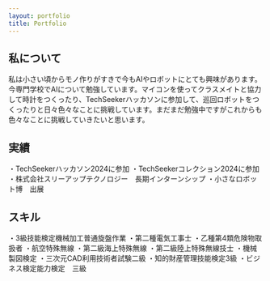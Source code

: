 ```yaml
---
layout: portfolio
title: Portfolio
---
```

## 私について
私は小さい頃からモノ作りがすきで今もAIやロボットにとても興味があります。今専門学校でAIについて勉強しています。マイコンを使ってクラスメイトと協力して時計をつくったり、TechSeekerハッカソンに参加して、巡回ロボットをつくったりと日々色々なことに挑戦しています。まだまだ勉強中ですがこれからも色々なことに挑戦していきたいと思います。
## 実績
・TechSeekerハッカソン2024に参加
・TechSeekerコレクション2024に参加
・株式会社スリーアップテクノロジー　長期インターンシップ
・小さなロボット博　出展
## スキル
・3級技能検定機械加工普通旋盤作業
・第二種電気工事士
・乙種第4類危険物取扱者
・航空特殊無線
・第二級海上特殊無線
・第二級陸上特殊無線技士
・機械製図検定
・三次元CAD利用技術者試験二級
・知的財産管理技能検定3級
・ビジネス検定能力検定　三級
